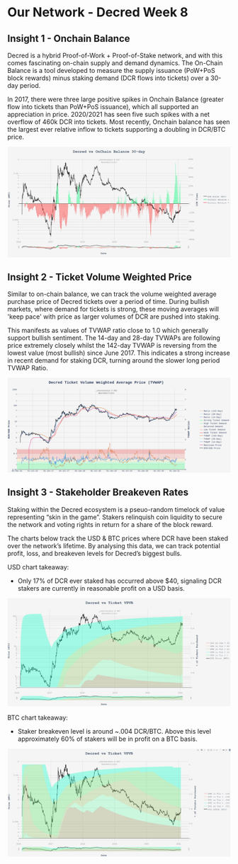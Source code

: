 # Our Network - Decred Week 8

## Insight 1 - Onchain Balance

Decred is a hybrid Proof-of-Work + Proof-of-Stake network, and with this comes fascinating on-chain supply and demand dynamics. The On-Chain Balance is a tool developed to measure the supply issuance (PoW+PoS block rewards) minus staking demand (DCR flows into tickets) over a 30-day period.

In 2017, there were three large positive spikes in Onchain Balance (greater flow into tickets than PoW+PoS issuance), which all supported an appreciation in price. 2020/2021 has seen five such spikes with a net overflow of 460k DCR into tickets. Most recently, Onchain balance has seen the largest ever relative inflow to tickets supporting a doubling in DCR/BTC price.

![insight_1.jpg](images/insight_1.jpg)

## Insight 2 - Ticket Volume Weighted Price

Similar to on-chain balance, we can track the volume weighted average purchase price of Decred tickets over a period of time. During bullish markets, where demand for tickets is strong, these moving averages will 'keep pace' with price as larger volumes of DCR are pushed into staking.

This manifests as values of TVWAP ratio close to 1.0 which generally support bullish sentiment. The 14-day and 28-day TVWAPs are following price extremely closely whilst the 142-day TVWAP is reversing from the lowest value (most bullish) since June 2017. This indicates a strong increase in recent demand for staking DCR, turning around the slower long period TVWAP Ratio.

![insight_2.png](images/insight_2.png)

## Insight 3 - Stakeholder Breakeven Rates

Staking within the Decred ecosystem is a pseuo-random timelock of value representing “skin in the game”. Stakers relinquish coin liquidity to secure the network and voting rights in return for a share of the block reward.

The charts below track the USD & BTC prices where DCR have been staked over the network’s lifetime. By analysing this data, we can track potential profit, loss, and breakeven levels for Decred’s biggest bulls.

USD chart takeaway:
-  Only 17% of DCR ever staked has occurred above $40, signaling DCR stakers are currently in reasonable profit on a USD basis.

![insight_3.png](images/insight_3.jpg)

BTC chart takeaway:
-  Staker breakeven level is around ~.004 DCR/BTC. Above this level approximately 60% of stakers will be in profit on a BTC basis.

![insight_4.png](images/insight_4.jpg)
